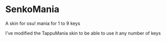# SenkoMania
A skin for osu! mania for 1 to 9 keys

I've modified the TappuMania skin to be able to use it any number of keys
